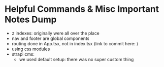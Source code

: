 # Helpful Commands & Misc Important Notes Dump

- z indexes: originally were all over the place
- nav and footer are global components
- routing done in App.tsx, not in index.tsx (link to commit here: )
- using css modules
- strapi cms:
    - we used default setup: there was no super custom thing